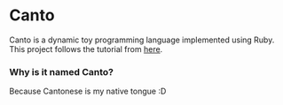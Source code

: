 # Canto
Canto is a dynamic toy programming language implemented using Ruby.
This project follows the tutorial from [here](http://createyourproglang.com/).

### Why is it named Canto?
Because Cantonese is my native tongue :D
